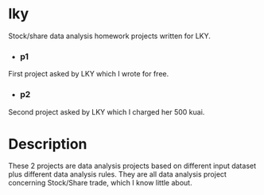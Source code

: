 # lky
Stock/share data analysis homework projects written for LKY.   
- ### p1   
First project asked by LKY which I wrote for free.
- ### p2   
Second project asked by LKY which I charged her 500 kuai.   

# Description  
These 2 projects are data analysis projects based on different input dataset plus different data analysis rules. They are all data analysis project concerning Stock/Share trade, which I know little about.
